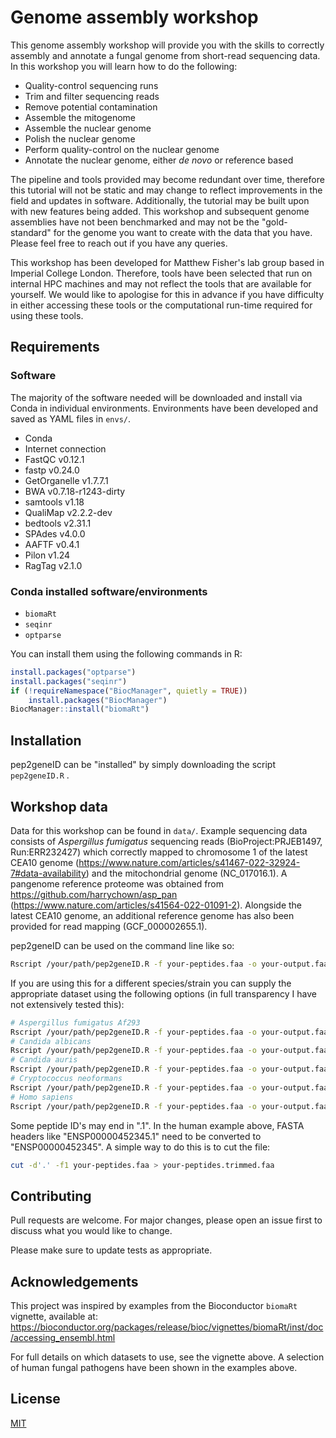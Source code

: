 # Genome assembly workshop

This genome assembly workshop will provide you with the skills to correctly assembly and annotate a fungal genome from short-read sequencing data.
In this workshop you will learn how to do the following:

- Quality-control sequencing runs
- Trim and filter sequencing reads
- Remove potential contamination
- Assemble the mitogenome
- Assemble the nuclear genome
- Polish the nuclear genome
- Perform quality-control on the nuclear genome
- Annotate the nuclear genome, either *de novo* or reference based

The pipeline and tools provided may become redundant over time, therefore this tutorial will not be static and may change to reflect improvements in the field and updates in software. Additionally, the tutorial may be built upon with new features being added. This workshop and subsequent genome assemblies have not been benchmarked and may not be the "gold-standard" for the genome you want to create with the data that you have. Please feel free to reach out if you have any queries. 

This workshop has been developed for Matthew Fisher's lab group based in Imperial College London. Therefore, tools have been selected that run on internal HPC machines and may not reflect the tools that are available for yourself. We would like to apologise for this in advance if you have difficulty in either accessing these tools or the computational run-time required for using these tools.


## Requirements

### Software

The majority of the software needed will be downloaded and install via Conda in individual environments. Environments have been developed and saved as YAML files in `envs/`. 

- Conda
- Internet connection
- FastQC v0.12.1
- fastp v0.24.0
- GetOrganelle v1.7.7.1
- BWA v0.7.18-r1243-dirty
- samtools v1.18
- QualiMap v2.2.2-dev
- bedtools v2.31.1
- SPAdes v4.0.0
- AAFTF v0.4.1
- Pilon v1.24
- RagTag v2.1.0


### Conda installed software/environments

- `biomaRt`
- `seqinr`
- `optparse`

You can install them using the following commands in R:

```r
install.packages("optparse")
install.packages("seqinr")
if (!requireNamespace("BiocManager", quietly = TRUE))
    install.packages("BiocManager")
BiocManager::install("biomaRt")
```

## Installation


pep2geneID can be "installed" by simply downloading the script ```pep2geneID.R``` .


## Workshop data

Data for this workshop can be found in `data/`. Example sequencing data consists of *Aspergillus fumigatus* sequencing reads (BioProject:PRJEB1497, Run:ERR232427) which correctly mapped to chromosome 1 of the latest CEA10 genome (https://www.nature.com/articles/s41467-022-32924-7#data-availability) and the mitochondrial genome (NC_017016.1). A pangenome reference proteome was obtained from https://github.com/harrychown/asp_pan (https://www.nature.com/articles/s41564-022-01091-2). Alongside the latest CEA10 genome, an additional reference genome has also been provided for read mapping (GCF_000002655.1).


pep2geneID can be used on the command line like so:

```bash
Rscript /your/path/pep2geneID.R -f your-peptides.faa -o your-output.faa
```

If you are using this for a different species/strain you can supply the appropriate dataset using the following options (in full transparency I have not extensively tested this):

```bash
# Aspergillus fumigatus Af293
Rscript /your/path/pep2geneID.R -f your-peptides.faa -o your-output.faa --ensembl_host https://fungi.ensembl.org --ensembl_biomart fungi_mart --ensembl_dataset afumigatus_eg_gene
# Candida albicans
Rscript /your/path/pep2geneID.R -f your-peptides.faa -o your-output.faa --ensembl_host https://fungi.ensembl.org --ensembl_biomart fungi_mart --ensembl_dataset calbicans_eg_gene
# Candida auris
Rscript /your/path/pep2geneID.R -f your-peptides.faa -o your-output.faa --ensembl_host https://fungi.ensembl.org --ensembl_biomart fungi_mart --ensembl_dataset cauris_eg_gene
# Cryptococcus neoformans
Rscript /your/path/pep2geneID.R -f your-peptides.faa -o your-output.faa --ensembl_host https://fungi.ensembl.org --ensembl_biomart fungi_mart --ensembl_dataset cneoformans_eg_gene
# Homo sapiens
Rscript /your/path/pep2geneID.R -f your-peptides.faa -o your-output.faa --ensembl_host https://www.ensembl.org --ensembl_biomart genes --ensembl_dataset hsapiens_gene_ensembl
```

Some peptide ID's may end in ".1". In the human example above, FASTA headers like "ENSP00000452345.1" need to be converted to "ENSP00000452345".
A simple way to do this is to cut the file:
```bash
cut -d'.' -f1 your-peptides.faa > your-peptides.trimmed.faa
```

## Contributing

Pull requests are welcome. For major changes, please open an issue first
to discuss what you would like to change.

Please make sure to update tests as appropriate.


## Acknowledgements

This project was inspired by examples from the Bioconductor `biomaRt` vignette, available at:  
https://bioconductor.org/packages/release/bioc/vignettes/biomaRt/inst/doc/accessing_ensembl.html

For full details on which datasets to use, see the vignette above. A selection of human fungal pathogens have been shown in the examples above.


## License

[MIT](https://choosealicense.com/licenses/mit/)

